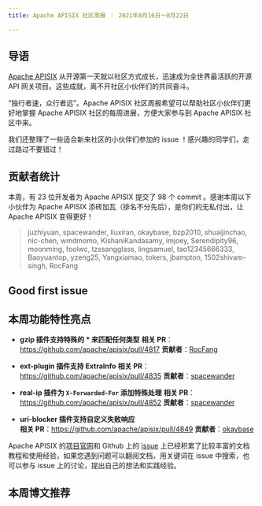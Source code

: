 ```yaml
---
title: Apache APISIX 社区周报 ｜ 2021年8月16日～8月22日

---
```


<!--truncate-->

## 导语

[Apache APISIX](https://github.com/apache/apisix) 从开源第一天就以社区方式成长，迅速成为全世界最活跃的开源 API 网关项目。这些成就，离不开社区小伙伴们的共同奋斗。

“独行者速，众行者远”。Apache APISIX 社区周报希望可以帮助社区小伙伴们更好地掌握 Apache APISIX 社区的每周进展，方便大家参与到 Apache APISIX 社区中来。

我们还整理了一些适合新来社区的小伙伴们参加的 issue ！感兴趣的同学们，走过路过不要错过！

## 贡献者统计

本周，有 23 位开发者为 Apache APISIX 提交了 98 个 commit 。感谢本周以下小伙伴为 Apache APISIX 添砖加瓦（排名不分先后），是你们的无私付出，让 Apache APISIX 变得更好！

> juzhiyuan, spacewander, liuxiran, okaybase, bzp2010, shuaijinchao, nic-chen, wmdmomo, KishaniKandasamy, imjoey, Serendipity96, moonming, foolwc, tzssangglass, lingsamuel, tao12345666333, Baoyuantop, yzeng25, Yangxiamao, tokers, jbampton, 1502shivam-singh, RocFang

## Good first issue



## 本周功能特性亮点
- **gzip 插件支持特殊的 * 来匹配任何类型**
  **相关 PR**：https://github.com/apache/apisix/pull/4817
  **贡献者**：[RocFang](https://github.com/RocFang)

- **ext-plugin 插件支持 ExtraInfo**
  **相关 PR**：https://github.com/apache/apisix/pull/4835
  **贡献者**：[spacewander](https://github.com/spacewander)

- **real-ip 插件为 `X-Forwarded-For` 添加特殊处理**
  **相关 PR**：https://github.com/apache/apisix/pull/4852
  **贡献者**：[spacewander](https://github.com/spacewander)

- **uri-blocker 插件支持自定义失败响应**  
  **相关 PR**：https://github.com/apache/apisix/pull/4849
  **贡献者**：[okaybase](https://github.com/okaybase)


Apache APISIX 的[项目官网](https://apisix.apache.org/)和 Github 上的 [issue](https://github.com/apache/apisix/issues?q=is%3Aissue+is%3Aopen+sort%3Aupdated-desc) 上已经积累了比较丰富的文档教程和使用经验，如果您遇到问题可以翻阅文档，用关键词在 issue 中搜索，也可以参与 issue 上的讨论，提出自己的想法和实践经验。

## 本周博文推荐

